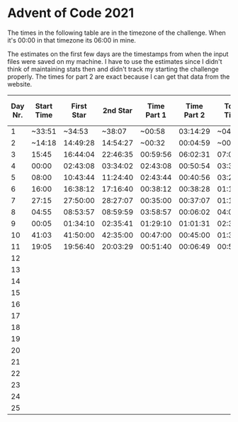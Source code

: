 # Advent of Code 2021

The times in the following table are in the timezone of the challenge. When it's 00:00 in that timezone its 06:00 in mine.

The estimates on the first few days are the timestamps from when the input files were saved on my machine.
I have to use the estimates since I didn't think of maintaining stats then and didn't track my starting the challenge properly.
The times for part 2 are exact because I can get that data from the website.


| Day Nr. | Start Time | First Star | 2nd Star | Time Part 1 | Time Part 2 | Total Time | Avg Time | Total AoC Time |
|---------|------------|------------|----------|-------------|-------------|------------|----------|----------------|
| 1       | ~33:51     | ~34:53     | ~38:07   | ~00:58      | 03:14:29    | ~04:13     | 04:13:00 | 04:13:00       |
| 2       | ~14:18     | 14:49:28   | 14:54:27 | ~00:32      | 00:04:59    | ~00:37     | 02:25:00 | 04:50:00       |
| 3       | 15:45      | 16:44:04   | 22:46:35 | 00:59:56    | 06:02:31    | 07:02:27   | 03:57:29 | 11:52:27       |
| 4       | 00:00      | 02:43:08   | 03:34:02 | 02:43:08    | 00:50:54    | 03:34:02   | 03:51:38 | 15:26:29       |
| 5       | 08:00      | 10:43:44   | 11:24:40 | 02:43:44    | 00:40:56    | 03:24:14   | 03:46:09 | 18:50:43       |
| 6       | 16:00      | 16:38:12   | 17:16:40 | 00:38:12    | 00:38:28    | 01:16:40   | 03:21:14 | 20:07:23       |
| 7       | 27:15      | 27:50:00   | 28:27:07 | 00:35:00    | 00:37:07    | 01:12:07   | 03:02:48 | 21:19:30       |
| 8       | 04:55      | 08:53:57   | 08:59:59 | 03:58:57    | 00:06:02    | 04:04:59   | 03:10:34 | 25:24:29       |
| 9       | 00:05      | 01:34:10   | 02:35:41 | 01:29:10    | 01:01:31    | 02:30:41   | 03:06:08 | 27:55:10       |
| 10      | 41:03      | 41:50:00   | 42:35:00 | 00:47:00    | 00:45:00    | 01:33:00   | 02:56:49 | 29:28:10       |
| 11      | 19:05      | 19:56:40   | 20:03:29 | 00:51:40    | 00:06:49    | 00:58:29   | 02:46:04 | 30:26:39       |
| 12      |            |            |          |             |             |            |          |                |
| 13      |            |            |          |             |             |            |          |                |
| 14      |            |            |          |             |             |            |          |                |
| 15      |            |            |          |             |             |            |          |                |
| 16      |            |            |          |             |             |            |          |                |
| 17      |            |            |          |             |             |            |          |                |
| 18      |            |            |          |             |             |            |          |                |
| 19      |            |            |          |             |             |            |          |                |
| 20      |            |            |          |             |             |            |          |                |
| 21      |            |            |          |             |             |            |          |                |
| 22      |            |            |          |             |             |            |          |                |
| 23      |            |            |          |             |             |            |          |                |
| 24      |            |            |          |             |             |            |          |                |
| 25      |            |            |          |             |             |            |          |                |
